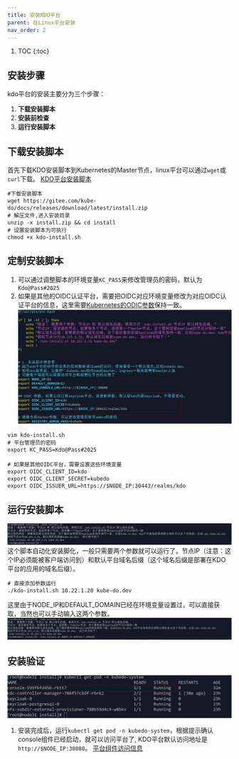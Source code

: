 ```yaml
---
title: 安装KDO平台
parent: 在Linux平台安装
nav_order: 2
---
```



1. TOC
{:toc}


## 安装步骤
kdo平台的安装主要分为三个步骤：
1. **下载安装脚本**
2. **安装前检查**
3. **运行安装脚本**

## 下载安装脚本
首先下载KDO安装脚本到Kubernetes的Master节点，linux平台可以通过`wget`或`curl`下载。
[KDO平台安装脚本](https://gitee.com/kube-do/docs/releases/download/latest/install.zip)

```shell
#下载安装脚本
wget https://gitee.com/kube-do/docs/releases/download/latest/install.zip
# 解压文件,进入安装目录
unzip -x install.zip && cd install
# 设置安装脚本为可执行 
chmod +x kdo-install.sh
```

## 定制安装脚本
1. 可以通过调整脚本的环境变量`KC_PASS`来修改管理员的密码，默认为`Kdo@Pass#2025`
2. 如果是其他的OIDC认证平台，需要把OIDC对应环境变量修改为对应OIDC认证平台的信息，这里需要[Kubernetes的ODIC参数](/docs/install#根据oidc平台设置kubernetes)保持一致。
![](imgs/setup-oidc.png)

```shell
vim kdo-install.sh
# 平台管理员的密码
export KC_PASS=Kdo@Pass#2025

# 如果是其他OIDC平台，需要设置这些环境变量
export OIDC_CLIENT_ID=kdo
export OIDC_CLIENT_SECRET=kubedo
export OIDC_ISSUER_URL=https://$NODE_IP:30443/realms/kdo
```

## 运行安装脚本
![](imgs/install-help.png)
这个脚本自动化安装脚化，一般只需要两个参数就可以运行了，节点IP（注意：这个IP必须能被客户端访问到）和默认平台域名后缀（这个域名后缀是部署在KDO平台的应用的域名后缀）。
```shell
# 直接添加参数运行
./kdo-install.sh 10.22.1.20 kube-do.dev
```
这里由于NODE_IP和DEFAULT_DOMAIN已经在环境变量设置过，可以直接获取，当然也可以手动输入这两个参数。
![](imgs/start-install.png)


## 安装验证
![](imgs/console-is-ready.png)

1. 安装完成后，运行`kubectl get pod -n kubedo-system`，根据提示确认console组件已经启动，就可以访问平台了, KDO平台默认访问地址是`http://$NODE_IP:30080`。
[平台组件访问信息](/docs/install#平台组件访问)


   
        

